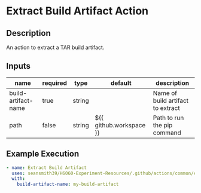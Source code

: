 # Extract Build Artifact Action

## Description

An action to extract a TAR build artifact.

## Inputs

| name                | required | type   | default                 | description                       |
| ------------------- | -------- | ------ | ----------------------- | --------------------------------- |
| build-artifact-name | true     | string |                         | Name of build artifact to extract |
| path                | false    | string | ${{ github.workspace }} | Path to run the pip command       |

## Example Execution

```yaml
- name: Extract Build Artifact
  uses: seansmith39/H6060-Experiment-Resources/.github/actions/common/extract-build-artifact
  with:
    build-artifact-name: my-build-artifact
```
